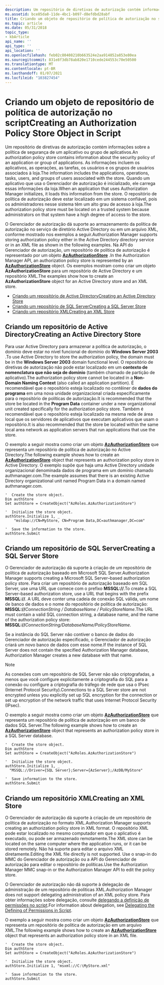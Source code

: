 ```yaml
---
description: Um repositório de diretivas de autorização contém informações sobre a política de segurança de um aplicativo ou grupo de aplicativos.
ms.assetid: bce85da8-11de-4bc1-b097-d8efdbd28abf
title: Criando um objeto de repositório de política de autorização no script
ms.topic: article
ms.date: 05/31/2018
topic_type:
- kbArticle
api_name: ''
api_type: ''
api_location: ''
ms.openlocfilehash: feb02c80408210b663524e2aa914852a853e80ea
ms.sourcegitcommit: 831e8f3db78ab820e1710cede244553c70e50500
ms.translationtype: MT
ms.contentlocale: pt-BR
ms.lasthandoff: 01/07/2021
ms.locfileid: "103827454"
---
```

# <a name="creating-an-authorization-policy-store-object-in-script"></a><span data-ttu-id="388c2-103">Criando um objeto de repositório de política de autorização no script</span><span class="sxs-lookup"><span data-stu-id="388c2-103">Creating an Authorization Policy Store Object in Script</span></span>

<span data-ttu-id="388c2-104">Um repositório de diretivas de autorização contém informações sobre a política de segurança de um aplicativo ou grupo de aplicativos.</span><span class="sxs-lookup"><span data-stu-id="388c2-104">An authorization policy store contains information about the security policy of an application or group of applications.</span></span> <span data-ttu-id="388c2-105">As informações incluem os aplicativos, as operações, as tarefas, os usuários e os grupos de usuários associados à loja.</span><span class="sxs-lookup"><span data-stu-id="388c2-105">The information includes the applications, operations, tasks, users, and groups of users associated with the store.</span></span> <span data-ttu-id="388c2-106">Quando um aplicativo que usa o Gerenciador de autorização é inicializado, ele carrega essas informações da loja.</span><span class="sxs-lookup"><span data-stu-id="388c2-106">When an application that uses Authorization Manager initializes, it loads this information from the store.</span></span> <span data-ttu-id="388c2-107">O repositório de política de autorização deve estar localizado em um sistema confiável, pois os administradores nesse sistema têm um alto grau de acesso à loja.</span><span class="sxs-lookup"><span data-stu-id="388c2-107">The authorization policy store must be located on a trusted system because administrators on that system have a high degree of access to the store.</span></span>

<span data-ttu-id="388c2-108">O Gerenciador de autorização dá suporte ao armazenamento da política de autorização no serviço de diretório Active Directory ou em um arquivo XML, conforme mostrado nos exemplos a seguir.</span><span class="sxs-lookup"><span data-stu-id="388c2-108">Authorization Manager supports storing authorization policy either in the Active Directory directory service or in an XML file as shown in the following examples.</span></span> <span data-ttu-id="388c2-109">Na API do Gerenciador de autorização, um repositório de política de autorização é representado por um objeto [**AzAuthorizationStore**](/windows/desktop/api/Azroles/nn-azroles-iazauthorizationstore) .</span><span class="sxs-lookup"><span data-stu-id="388c2-109">In the Authorization Manager API, an authorization policy store is represented by an [**AzAuthorizationStore**](/windows/desktop/api/Azroles/nn-azroles-iazauthorizationstore) object.</span></span> <span data-ttu-id="388c2-110">Os exemplos mostram como criar um objeto **AzAuthorizationStore** para um repositório de Active Directory e um repositório XML.</span><span class="sxs-lookup"><span data-stu-id="388c2-110">The examples show how to create an **AzAuthorizationStore** object for an Active Directory store and an XML store.</span></span>

-   [<span data-ttu-id="388c2-111">Criando um repositório de Active Directory</span><span class="sxs-lookup"><span data-stu-id="388c2-111">Creating an Active Directory Store</span></span>](#creating-an-active-directory-store)
-   [<span data-ttu-id="388c2-112">Criando um repositório de SQL Server</span><span class="sxs-lookup"><span data-stu-id="388c2-112">Creating a SQL Server Store</span></span>](#creating-a-sql-server-store)
-   [<span data-ttu-id="388c2-113">Criando um repositório XML</span><span class="sxs-lookup"><span data-stu-id="388c2-113">Creating an XML Store</span></span>](#creating-an-xml-store)

## <a name="creating-an-active-directory-store"></a><span data-ttu-id="388c2-114">Criando um repositório de Active Directory</span><span class="sxs-lookup"><span data-stu-id="388c2-114">Creating an Active Directory Store</span></span>

<span data-ttu-id="388c2-115">Para usar Active Directory para armazenar a política de autorização, o domínio deve estar no nível funcional de domínio do **Windows Server 2003** .</span><span class="sxs-lookup"><span data-stu-id="388c2-115">To use Active Directory to store the authorization policy, the domain must be in the **Windows Server 2003** domain functional level.</span></span> <span data-ttu-id="388c2-116">O repositório de diretivas de autorização não pode estar localizado em um **contexto de nomenclatura que não seja de domínio** (também chamado de partição de aplicativo).</span><span class="sxs-lookup"><span data-stu-id="388c2-116">The authorization policy store cannot be located in a **Non-Domain Naming Context** (also called an application partition).</span></span> <span data-ttu-id="388c2-117">É recomendável que o repositório esteja localizado no contêiner de **dados do programa** em uma nova unidade organizacional criada especificamente para o repositório de políticas de autorização.</span><span class="sxs-lookup"><span data-stu-id="388c2-117">It is recommended that the store be located in the **Program Data** container under a new organizational unit created specifically for the authorization policy store.</span></span> <span data-ttu-id="388c2-118">Também é recomendável que o repositório esteja localizado na mesma rede de área local que os servidores de aplicativos que executam aplicativos que usam o repositório.</span><span class="sxs-lookup"><span data-stu-id="388c2-118">It is also recommended that the store be located within the same local area network as application servers that run applications that use the store.</span></span>

<span data-ttu-id="388c2-119">O exemplo a seguir mostra como criar um objeto [**AzAuthorizationStore**](/windows/desktop/api/Azroles/nn-azroles-iazauthorizationstore) que representa um repositório de política de autorização no Active Directory.</span><span class="sxs-lookup"><span data-stu-id="388c2-119">The following example shows how to create an [**AzAuthorizationStore**](/windows/desktop/api/Azroles/nn-azroles-iazauthorizationstore) object that represents an authorization policy store in Active Directory.</span></span> <span data-ttu-id="388c2-120">O exemplo supõe que haja uma Active Directory unidade organizacional denominada dados de programa em um domínio chamado authmanager.com.</span><span class="sxs-lookup"><span data-stu-id="388c2-120">The example assumes that there is an existing Active Directory organizational unit named Program Data in a domain named authmanager.com.</span></span>


```VB
'  Create the store object.
Dim authStore
Set authStore = CreateObject("AzRoles.AzAuthorizationStore")

'  Initialize the store object.
authStore.Initialize 1, _
    "msldap://CN=MyStore, CN=Program Data,DC=authmanager,DC=com"

'  Save the information to the store.
authStore.Submit
```



## <a name="creating-a-sql-server-store"></a><span data-ttu-id="388c2-121">Criando um repositório de SQL Server</span><span class="sxs-lookup"><span data-stu-id="388c2-121">Creating a SQL Server Store</span></span>

<span data-ttu-id="388c2-122">O Gerenciador de autorização dá suporte à criação de um repositório de política de autorização baseado em Microsoft SQL Server.</span><span class="sxs-lookup"><span data-stu-id="388c2-122">Authorization Manager supports creating a Microsoft SQL Server–based authorization policy store.</span></span> <span data-ttu-id="388c2-123">Para criar um repositório de autorização baseado em SQL Server, use uma URL que comece com o prefixo **MSSQL://**.</span><span class="sxs-lookup"><span data-stu-id="388c2-123">To create a SQL Server–based authorization store, use a URL that begins with the prefix **MSSQL://**.</span></span> <span data-ttu-id="388c2-124">A URL deve conter uma cadeia de conexão SQL válida, um nome de banco de dados e o nome do repositório de política de autorização: **MSSQL://**_ConnectionString_ *_/_* _DatabaseName_ *_/_* _PolicyStoreName_.</span><span class="sxs-lookup"><span data-stu-id="388c2-124">The URL must contain a valid SQL connection string, a database name, and the name of the authorization policy store: **MSSQL://**_ConnectionString_*_/_*_DatabaseName_*_/_*_PolicyStoreName_.</span></span>

<span data-ttu-id="388c2-125">Se a instância do SQL Server não contiver o banco de dados do Gerenciador de autorização especificado, o Gerenciador de autorização criará um novo banco de dados com esse nome.</span><span class="sxs-lookup"><span data-stu-id="388c2-125">If the instance of SQL Server does not contain the specified Authorization Manager database, Authorization Manager creates a new database with that name.</span></span>

> [!Note]  
> <span data-ttu-id="388c2-126">As conexões com um repositório de SQL Server não são criptografadas, a menos que você configure explicitamente a criptografia do SQL para a conexão ou configure a criptografia do tráfego de rede que usa o IPsec (Internet Protocol Security).</span><span class="sxs-lookup"><span data-stu-id="388c2-126">Connections to a SQL Server store are not encrypted unless you explicitly set up SQL encryption for the connection or set up encryption of the network traffic that uses Internet Protocol Security (IPsec).</span></span>

 

<span data-ttu-id="388c2-127">O exemplo a seguir mostra como criar um objeto [**AzAuthorizationStore**](/windows/desktop/api/Azroles/nn-azroles-iazauthorizationstore) que representa um repositório de política de autorização em um banco de dados SQL Server.</span><span class="sxs-lookup"><span data-stu-id="388c2-127">The following example shows how to create an [**AzAuthorizationStore**](/windows/desktop/api/Azroles/nn-azroles-iazauthorizationstore) object that represents an authorization policy store in a SQL Server database.</span></span>


```VB
'  Create the store object.
Dim authStore
Set authStore = CreateObject("AzRoles.AzAuthorizationStore")

'  Initialize the store object.
authStore.Initialize 1, _ 
  "MSSQL://Driver={SQL Server};Server={AzServer};/AzDB/MyStore"

'  Save information to the store.
authStore.Submit
```



## <a name="creating-an-xml-store"></a><span data-ttu-id="388c2-128">Criando um repositório XML</span><span class="sxs-lookup"><span data-stu-id="388c2-128">Creating an XML Store</span></span>

<span data-ttu-id="388c2-129">O Gerenciador de autorização dá suporte à criação de um repositório de política de autorização no formato XML.</span><span class="sxs-lookup"><span data-stu-id="388c2-129">Authorization Manager supports creating an authorization policy store in XML format.</span></span> <span data-ttu-id="388c2-130">O repositório XML pode estar localizado no mesmo computador em que o aplicativo é executado, ou pode ser armazenado remotamente.</span><span class="sxs-lookup"><span data-stu-id="388c2-130">The XML store can be located on the same computer where the application runs, or it can be stored remotely.</span></span> <span data-ttu-id="388c2-131">Não há suporte para editar o arquivo XML diretamente.</span><span class="sxs-lookup"><span data-stu-id="388c2-131">Editing the XML file directly is not supported.</span></span> <span data-ttu-id="388c2-132">Use o snap-in do MMC do Gerenciador de autorização ou a API do Gerenciador de autorização para editar o repositório de políticas.</span><span class="sxs-lookup"><span data-stu-id="388c2-132">Use the Authorization Manager MMC snap-in or the Authorization Manager API to edit the policy store.</span></span>

<span data-ttu-id="388c2-133">O Gerenciador de autorização não dá suporte à delegação de administração de um repositório de políticas XML.</span><span class="sxs-lookup"><span data-stu-id="388c2-133">Authorization Manager does not support delegating administration of an XML policy store.</span></span> <span data-ttu-id="388c2-134">Para obter informações sobre delegação, consulte [delegando a definição de permissões no script](delegating-the-defining-of-permissions-in-script.md).</span><span class="sxs-lookup"><span data-stu-id="388c2-134">For information about delegation, see [Delegating the Defining of Permissions in Script](delegating-the-defining-of-permissions-in-script.md).</span></span>

<span data-ttu-id="388c2-135">O exemplo a seguir mostra como criar um objeto [**AzAuthorizationStore**](/windows/desktop/api/Azroles/nn-azroles-iazauthorizationstore) que representa um repositório de política de autorização em um arquivo XML.</span><span class="sxs-lookup"><span data-stu-id="388c2-135">The following example shows how to create an [**AzAuthorizationStore**](/windows/desktop/api/Azroles/nn-azroles-iazauthorizationstore) object that represents an authorization policy store in an XML file.</span></span>


```VB
'  Create the store object.
Dim authStore
Set authStore = CreateObject("AzRoles.AzAuthorizationStore")

'  Initialize the store object.
authStore.Initialize 1, "msxml://C:\MyStore.xml"

'  Save information to the store.
authStore.Submit
```



 

 



